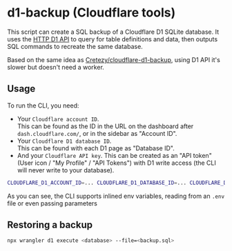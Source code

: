 # d1-backup (Cloudflare tools)

This script can create a SQL backup of a Cloudflare D1 SQLite database. It uses the [HTTP D1 API](https://developers.cloudflare.com/api/operations/cloudflare-d1-query-database) to query for table definitions and data, then outputs SQL commands to recreate the same database.

Based on the same idea as [Cretezy/cloudflare-d1-backup](https://github.com/Cretezy/cloudflare-d1-backup), using D1 API it's slower but doesn't need a worker.

## Usage

To run the CLI, you need:

- Your `Cloudflare account ID`.\
  This can be found as the ID in the URL on the dashboard after `dash.cloudflare.com/`, or in the sidebar as "Account ID".
- Your `Cloudflare D1 database ID`.\
  This can be found with each D1 page as "Database ID".
- And your `Cloudflare API key`.
  This can be created as an "API token" (User icon / "My Profile" / "API Tokens") with D1 write access (the CLI will never write to your database).

```bash
CLOUDFLARE_D1_ACCOUNT_ID=... CLOUDFLARE_D1_DATABASE_ID=... CLOUDFLARE_D1_API_KEY=... npx @tigersway/d1-backup
```

As you can see, the CLI supports inlined env variables, reading from an `.env` file or even passing parameters

## Restoring a backup

```bash
npx wrangler d1 execute <database> --file=<backup.sql>
```
